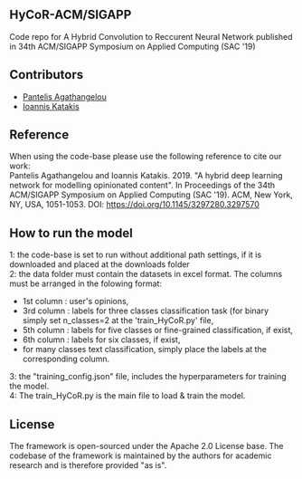 ## HyCoR-ACM/SIGAPP
Code repo for A Hybrid Convolution to Reccurent Neural Network published in 34th ACM/SIGAPP Symposium on Applied Computing (SAC '19)

## Contributors

- [Pantelis Agathangelou](https://github.com/ailabunic-panagath)
- [Ioannis Katakis](https://github.com/iokat)

## Reference
When using the code-base please use the following reference to cite our work:<br/>
Pantelis Agathangelou and Ioannis Katakis. 2019. "A hybrid deep learning network for modelling opinionated content". In Proceedings of the 34th ACM/SIGAPP Symposium on Applied Computing (SAC '19). ACM, New York, NY, USA, 1051-1053. DOI: https://doi.org/10.1145/3297280.3297570

## How to run the model
1: the code-base is set to run without additional path settings, if it is downloaded and placed at the downloads folder <br/>
2: the data folder must contain the datasets in excel format. The columns must be arranged in the folowing format:<br/>
   - 1st column : user's opinions,<br/>
   - 3rd column : labels for three classes classification task (for binary simply set n_classes=2 at the 'train_HyCoR.py' file,<br/>
   - 5th column : labels for five classes or fine-grained classification, if exist,<br/>
   - 6th column : labels for six classes, if exist,<br/>
   - for many classes text classification, simply place the labels at the corresponding column.<br/>
   
3: the "training_config.json" file, includes the hyperparameters for training the model.<br/>
4: The train_HyCoR.py is the main file to load & train the model.

## License
The framework is open-sourced under the Apache 2.0 License base. The codebase of the framework is maintained by the authors for academic research and is therefore provided "as is".

